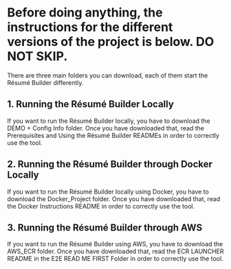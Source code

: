 # Before doing anything, the instructions for the different versions of the project is below. DO NOT SKIP.

There are three main folders you can download, each of them start the Résumé Builder differently.

## 1. Running the Résumé Builder Locally
If you want to run the Résumé Builder locally, you have to download the DEMO + Config Info folder. Once you have downloaded that, read the Prerequisites and Using the Résumé Builder READMEs in order to correctly use the tool.

## 2. Running the Résumé Builder through Docker Locally
If you want to run the Résumé Builder locally using Docker, you have to download the Docker_Project folder. Once you have downloaded that, read the Docker Instructions README in order to correctly use the tool.

## 3. Running the Résumé Builder through AWS
If you want to run the Résumé Builder using AWS, you have to download the AWS_ECR folder. Once you have downloaded that, read the ECR LAUNCHER README in the E2E READ ME FIRST Folder in order to correctly use the tool.